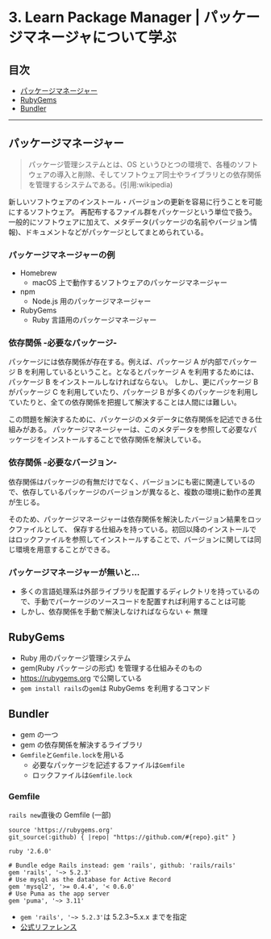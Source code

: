 # 3. Learn Package Manager | パッケージマネージャについて学ぶ

## 目次

- [パッケージマネージャー](#パッケージマネージャー)
- [RubyGems](#rubygems)
- [Bundler](#bundler)

---

## パッケージマネージャー

> パッケージ管理システムとは、OS というひとつの環境で、各種のソフトウェアの導入と削除、そしてソフトウェア同士やライブラリとの依存関係を管理するシステムである。(引用:wikipedia)

新しいソフトウェアのインストール・バージョンの更新を容易に行うことを可能にするソフトウェア。
再配布するファイル群をパッケージという単位で扱う。
一般的にソフトウェアに加えて、メタデータ(パッケージの名前やバージョン情報)、ドキュメントなどがパッケージとしてまとめられている。

### パッケージマネージャーの例

- Homebrew
  - macOS 上で動作するソフトウェアのパッケージマネージャー
- npm
  - Node.js 用のパッケージマネージャー
- RubyGems
  - Ruby 言語用のパッケージマネージャー

### 依存関係 -必要なパッケージ-

パッケージには依存関係が存在する。例えば、パッケージ A が内部でパッケージ B を利用しているということ。となるとパッケージ A を利用するためには、パッケージ B をインストールしなければならない。
しかし、更にパッケージ B がパッケージ C を利用していたり、パッケージ B が多くのパッケージを利用していたりと、全ての依存関係を把握して解決することは人間には難しい。

この問題を解決するために、パッケージのメタデータに依存関係を記述できる仕組みがある。
パッケージマネージャーは、このメタデータを参照して必要なパッケージをインストールすることで依存関係を解決している。

### 依存関係 -必要なバージョン-

依存関係はパッケージの有無だけでなく、バージョンにも密に関連しているので、依存しているパッケージのバージョンが異なると、複数の環境に動作の差異が生じる。

そのため、パッケージマネージャーは依存関係を解決したバージョン結果をロックファイルとして、
保存する仕組みを持っている。初回以降のインストールではロックファイルを参照してインストールすることで、バージョンに関しては同じ環境を用意することができる。

### パッケージマネージャーが無いと...

- 多くの言語処理系は外部ライブラリを配置するディレクトリを持っているので、手動でパーケージのソースコードを配置すれば利用することは可能
- しかし、依存関係を手動で解決しなければならない ← 無理

## RubyGems

- Ruby 用のパッケージ管理システム
- gem(Ruby パッケージの形式) を管理する仕組みそのもの
- https://rubygems.org で公開している
- `gem install rails`の`gem`は RubyGems を利用するコマンド

## Bundler

- gem の一つ
- gem の依存関係を解決するライブラリ
- `Gemfile`と`Gemfile.lock`を用いる
  - 必要なパッケージを記述するファイルは`Gemfile`
  - ロックファイルは`Gemfile.lock`

### Gemfile

`rails new`直後の Gemfile (一部)

<pre><code>source 'https://rubygems.org'
git_source(:github) { |repo| "https://github.com/#{repo}.git" }

ruby '2.6.0'

# Bundle edge Rails instead: gem 'rails', github: 'rails/rails'
gem 'rails', '~> 5.2.3'
# Use mysql as the database for Active Record
gem 'mysql2', '>= 0.4.4', '< 0.6.0'
# Use Puma as the app server
gem 'puma', '~> 3.11'</code></pre>

- `gem 'rails', '~> 5.2.3'`は 5.2.3~5.x.x までを指定
- [公式リファレンス](http://railsdoc.com/references/gemfile)
